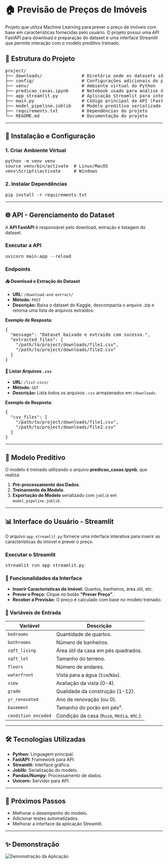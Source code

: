 # 🏠 Previsão de Preços de Imóveis

Projeto que utiliza Machine Learning para prever o preço de imóveis com base em características fornecidas pelo usuário. O projeto possui uma API FastAPI para download e preparação do dataset e uma interface Streamlit que permite interação com o modelo preditivo treinado.

<h2>📁 Estrutura do Projeto</h2>

<pre>
project/
├── downloads/               # Diretório onde os datasets são armazenados e extraídos
├── config/                  # Configurações adicionais do projeto
├── venv/                    # Ambiente virtual do Python
├── predicao_casas.ipynb     # Notebook usado para análise de dados, processamento e criação do modelo
├── app_streamlit.py         # Aplicação Streamlit para interface com o usuário
├── main.py                  # Código principal da API (FastAPI)
├── model_pipeline.joblib    # Modelo preditivo serializado
├── requirements.txt         # Dependências do projeto
└── README.md                # Documentação do projeto
</pre>

<hr>

<h2>🚀 Instalação e Configuração</h2>

<h3>1. Criar Ambiente Virtual</h3>
<pre>
python -m venv venv
source venv/bin/activate  # Linux/MacOS
venv\Scripts\activate     # Windows
</pre>

<h3>2. Instalar Dependências</h3>
<pre>
pip install -r requirements.txt
</pre>

<hr>

<h2>🌐 API - Gerenciamento do Dataset</h2>

<p>A <strong>API FastAPI</strong> é responsável pelo download, extração e listagem do dataset.</p>

<h3>Executar a API</h3>
<pre>
uvicorn main:app --reload
</pre>

<h3>Endpoints</h3>

<h4>📥 <strong>Download e Extração do Dataset</strong></h4>
<ul>
  <li><strong>URL:</strong> <code>/download-and-extract/</code></li>
  <li><strong>Método:</strong> <code>POST</code></li>
  <li><strong>Descrição:</strong> Baixa o dataset do Kaggle, descompacta o arquivo .zip e retorna uma lista de arquivos extraídos.</li>
</ul>
<p><strong>Exemplo de Resposta:</strong></p>
<pre>
{
  "message": "Dataset baixado e extraído com sucesso.",
  "extracted_files": [
    "/path/to/project/downloads/file1.csv",
    "/path/to/project/downloads/file2.csv"
  ]
}
</pre>

<h4>📄 <strong>Listar Arquivos <code>.csv</code></strong></h4>
<ul>
  <li><strong>URL:</strong> <code>/list-csvs/</code></li>
  <li><strong>Método:</strong> <code>GET</code></li>
  <li><strong>Descrição:</strong> Lista todos os arquivos <code>.csv</code> armazenados em <code>/downloads</code>.</li>
</ul>
<p><strong>Exemplo de Resposta:</strong></p>
<pre>
{
  "csv_files": [
    "/path/to/project/downloads/file1.csv",
    "/path/to/project/downloads/file2.csv"
  ]
}
</pre>

<hr>

<h2>🤖 Modelo Preditivo</h2>

<p>O modelo é treinado utilizando o arquivo <strong>predicao_casas.ipynb</strong>, que realiza:</p>
<ol>
  <li><strong>Pré-processamento dos Dados</strong>.</li>
  <li><strong>Treinamento do Modelo</strong>.</li>
  <li><strong>Exportação do Modelo</strong> serializado com <code>joblib</code> em <code>model_pipeline.joblib</code>.</li>
</ol>

<hr>

<h2>📊 Interface do Usuário - Streamlit</h2>

<p>O arquivo <code>app_streamlit.py</code> fornece uma interface interativa para inserir as características do imóvel e prever o preço.</p>

<h3>Executar o Streamlit</h3>
<pre>
streamlit run app_streamlit.py
</pre>

<h3>🎯 Funcionalidades da Interface</h3>
<ul>
  <li><strong>Inserir Características do Imóvel:</strong> Quartos, banheiros, área útil, etc.</li>
  <li><strong>Prever o Preço:</strong> Clique no botão <strong>"Prever Preço"</strong>.</li>
  <li><strong>Receber a Previsão:</strong> O preço é calculado com base no modelo treinado.</li>
</ul>

<h3>📝 Variáveis de Entrada</h3>

<table>
  <thead>
    <tr>
      <th>Variável</th>
      <th>Descrição</th>
    </tr>
  </thead>
  <tbody>
    <tr>
      <td><code>bedrooms</code></td>
      <td>Quantidade de quartos.</td>
    </tr>
    <tr>
      <td><code>bathrooms</code></td>
      <td>Número de banheiros.</td>
    </tr>
    <tr>
      <td><code>sqft_living</code></td>
      <td>Área útil da casa em pés quadrados.</td>
    </tr>
    <tr>
      <td><code>sqft_lot</code></td>
      <td>Tamanho do terreno.</td>
    </tr>
    <tr>
      <td><code>floors</code></td>
      <td>Número de andares.</td>
    </tr>
    <tr>
      <td><code>waterfront</code></td>
      <td>Vista para a água (<code>Sim</code>/<code>Não</code>).</td>
    </tr>
    <tr>
      <td><code>view</code></td>
      <td>Avaliação da vista (0-4).</td>
    </tr>
    <tr>
      <td><code>grade</code></td>
      <td>Qualidade da construção (1-12).</td>
    </tr>
    <tr>
      <td><code>yr_renovated</code></td>
      <td>Ano de renovação (ou 0).</td>
    </tr>
    <tr>
      <td><code>basement</code></td>
      <td>Tamanho do porão em pés².</td>
    </tr>
    <tr>
      <td><code>condition_encoded</code></td>
      <td>Condição da casa (<code>Ruim</code>, <code>Média</code>, etc.).</td>
    </tr>
  </tbody>
</table>

<hr>

<h2>🛠 Tecnologias Utilizadas</h2>
<ul>
  <li><strong>Python:</strong> Linguagem principal.</li>
  <li><strong>FastAPI:</strong> Framework para API.</li>
  <li><strong>Streamlit:</strong> Interface gráfica.</li>
  <li><strong>Joblib:</strong> Serialização do modelo.</li>
  <li><strong>Pandas/Numpy:</strong> Processamento de dados.</li>
  <li><strong>Uvicorn:</strong> Servidor para API.</li>
</ul>

<hr>

<h2>🏁 Próximos Passos</h2>
<ul>
  <li>Melhorar o desempenho do modelo.</li>
  <li>Adicionar testes automatizados.</li>
  <li>Melhorar a interface da aplicação Streamlit.</li>
</ul>

<hr>

<h2>✨ Demonstração</h2>

![Demonstração da Aplicação](https://github.com/letpires/PredicaoCasas/blob/main/demonstracao.gif)
